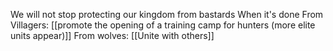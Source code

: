 We will not stop protecting our kingdom from bastards
When it's done
	From Villagers: [[promote the opening of a training camp for hunters (more elite units appear)]]
	From wolves: [[Unite with others]]